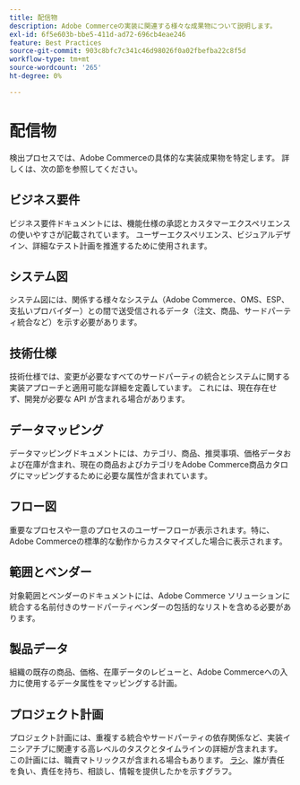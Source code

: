 ```yaml
---
title: 配信物
description: Adobe Commerceの実装に関連する様々な成果物について説明します。
exl-id: 6f5e603b-bbe5-411d-ad72-696cb4eae246
feature: Best Practices
source-git-commit: 903c8bfc7c341c46d98026f0a02fbefba22c8f5d
workflow-type: tm+mt
source-wordcount: '265'
ht-degree: 0%

---
```


# 配信物

検出プロセスでは、Adobe Commerceの具体的な実装成果物を特定します。 詳しくは、次の節を参照してください。

## ビジネス要件

ビジネス要件ドキュメントには、機能仕様の承認とカスタマーエクスペリエンスの使いやすさが記載されています。 ユーザーエクスペリエンス、ビジュアルデザイン、詳細なテスト計画を推進するために使用されます。

## システム図

システム図には、関係する様々なシステム（Adobe Commerce、OMS、ESP、支払いプロバイダー）との間で送受信されるデータ（注文、商品、サードパーティ統合など）を示す必要があります。

## 技術仕様

技術仕様では、変更が必要なすべてのサードパーティの統合とシステムに関する実装アプローチと適用可能な詳細を定義しています。 これには、現在存在せず、開発が必要な API が含まれる場合があります。

## データマッピング

データマッピングドキュメントには、カテゴリ、商品、推奨事項、価格データおよび在庫が含まれ、現在の商品およびカテゴリをAdobe Commerce商品カタログにマッピングするために必要な属性が含まれています。

## フロー図

重要なプロセスや一意のプロセスのユーザーフローが表示されます。特に、Adobe Commerceの標準的な動作からカスタマイズした場合に表示されます。

## 範囲とベンダー

対象範囲とベンダーのドキュメントには、Adobe Commerce ソリューションに統合する名前付きのサードパーティベンダーの包括的なリストを含める必要があります。

## 製品データ

組織の既存の商品、価格、在庫データのレビューと、Adobe Commerceへの入力に使用するデータ属性をマッピングする計画。

## プロジェクト計画

プロジェクト計画には、重複する統合やサードパーティの依存関係など、実装イニシアチブに関連する高レベルのタスクとタイムラインの詳細が含まれます。 この計画には、職責マトリックスが含まれる場合もあります。 [ラシ](../planning/ownership.md)、誰が責任を負い、責任を持ち、相談し、情報を提供したかを示すグラフ。
